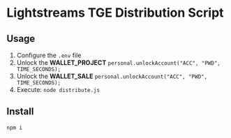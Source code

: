 # Lightstreams TGE Distribution Script

## Usage

1. Configure the `.env` file
1. Unlock the **WALLET_PROJECT** `personal.unlockAccount("ACC", "PWD", TIME_SECONDS);`
1. Unlock the **WALLET_SALE** `personal.unlockAccount("ACC", "PWD", TIME_SECONDS);`
1. Execute: `node distribute.js`

## Install

```
npm i
```